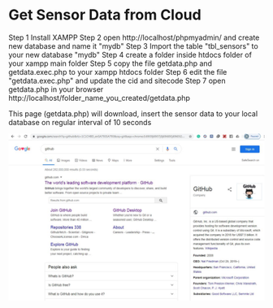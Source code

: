 # Get Sensor Data from Cloud
Step 1 Install XAMPP
Step 2 open http://localhost/phpmyadmin/ and create new database and name it "mydb" 
Step 3 Import the table "tbl_sensors" to your new database "mydb"
Step 4 create a folder inside htdocs folder of your xampp main folder
Step 5 copy the file getdata.php and getdata.exec.php to your xampp htdocs folder
Step 6 edit the file "getdata.exec.php" and update the cid and sitecode
Step 7 open getdata.php in your browser http://localhost/folder_name_you_created/getdata.php

This page (getdata.php) will download, insert the sensor data to your local database on regular interval of 10 seconds


<img src="https://github.com/krakenjriot/images/blob/master/1.JPG" width=800 />

